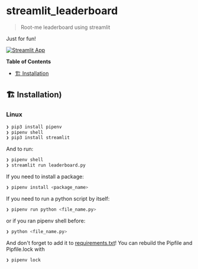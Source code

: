 # streamlit_leaderboard
> Root-me leaderboard using streamlit

Just for fun!

[![Streamlit App](https://static.streamlit.io/badges/streamlit_badge_black_white.svg)](https://share.streamlit.io/blobfish974/streamlit_leaderboard/main/leaderboard.py)



**Table of Contents**
- [🏗 Installation ](#-installation)

## 🏗 Installation)

### Linux

```sh
❯ pip3 install pipenv
❯ pipenv shell
❯ pip3 install streamlit
```

And to run:
```sh
❯ pipenv shell
❯ streamlit run leaderboard.py
```
If you need to install a package:
```sh
❯ pipenv install <package_name>
```

If you need to run a python script by itself:
```sh
❯ pipenv run python <file_name.py>
```
or if you ran pipenv shell before:
```sh
❯ python <file_name.py>
```

And don't forget to add it to [requirements.txt](requirements.txt)!
You can rebuild the Pipfile and Pipfile.lock with
```sh
❯ pipenv lock
```